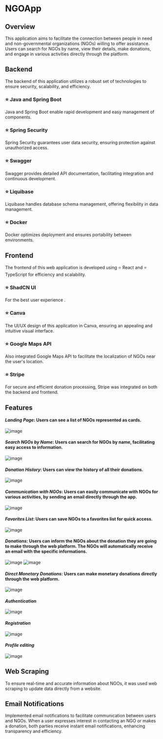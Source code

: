 # NGOApp
## Overview

This application aims to facilitate the connection between people in need and non-governmental organizations (NGOs) willing to offer assistance. Users can search for NGOs by name, view their details, make donations, and engage in various activities directly through the platform.

## Backend

The backend of this application utilizes a robust set of technologies to ensure security, scalability, and efficiency.

### :star: Java and Spring Boot
Java and Spring Boot enable rapid development and easy management of components.

### :star: Spring Security
Spring Security guarantees user data security, ensuring protection against unauthorized access.

### :star: Swagger
Swagger provides detailed API documentation, facilitating integration and continuous development.

### :star: Liquibase
Liquibase handles database schema management, offering flexibility in data management.

### :star: Docker
Docker optimizes deployment and ensures portability between environments.

## Frontend

The frontend of this web application is developed using :star: React and :star: TypeScript for efficiency and scalability.
### :star: ShadCN UI
For the best user experience . 

### :star: Canva
The UI/UX design of this application in Canva, ensuring an appealing and intuitive visual interface.

### :star: Google Maps API
Also integrated Google Maps API to facilitate the localization of NGOs near the user's location.

### :star: Stripe
For secure and efficient donation processing, Stripe was integrated on both the backend and frontend.

## Features
#### *Landing Page*: Users can see a list of NGOs represented as cards.
![image](https://github.com/evelinemolnar/NGOApp/assets/101833465/43032391-af9e-4b92-af00-f84905ca207c)
#### *Search NGOs by Name*: Users can search for NGOs by name, facilitating easy access to information.
![image](https://github.com/evelinemolnar/NGOApp/assets/101833465/3b84b416-65ed-4b9c-b02d-1eeb725643a3)
#### *Donation History*: Users can view the history of all their donations.
![image](https://github.com/evelinemolnar/NGOApp/assets/101833465/c2345e4f-9e7d-424a-b5cf-2483ef2587ed)
#### *Communication with NGOs*: Users can easily communicate with NGOs for various activities, by sending an email directly through the app.
![image](https://github.com/evelinemolnar/NGOApp/assets/101833465/0b017056-e577-4815-8c54-3eb46b3a0bf8)
#### *Favorites List*: Users can save NGOs to a favorites list for quick access.
![image](https://github.com/evelinemolnar/NGOApp/assets/101833465/74c7e488-6699-41b0-9c56-546f542dec84)
#### *Donations*: Users can inform the NGOs about the donation they are going to make through the web platform. The NGOs will automatically receive an email with the specific informations.
![image](https://github.com/evelinemolnar/NGOApp/assets/101833465/3b162d09-00d6-40c0-afba-5f01aba348ac)
![image](https://github.com/evelinemolnar/NGOApp/assets/101833465/2921ea01-e65c-4d37-b034-81522dce3b6e)
#### *Direct Monetary Donations*: Users can make monetary donations directly through the web platform.
![image](https://github.com/evelinemolnar/NGOApp/assets/101833465/b41546b9-7449-44ce-905e-00b0faf46ec1)
#### *Authentication*
![image](https://github.com/evelinemolnar/NGOApp/assets/101833465/8aec3ca5-9166-4c94-a281-3c75d270121e)
#### *Registration*
![image](https://github.com/evelinemolnar/NGOApp/assets/101833465/48263330-114b-4815-8201-93a5582554ca)
#### *Profile editing*
![image](https://github.com/evelinemolnar/NGOApp/assets/101833465/0455ff1e-022a-42e3-aabb-7108f4678152)

## Web Scraping

To ensure real-time and accurate information about NGOs, it was used web scraping to update data directly from a website.

## Email Notifications

Implemented email notifications to facilitate communication between users and NGOs. When a user expresses interest in contacting an NGO or makes a donation, both parties receive instant email notifications, enhancing transparency and efficiency.
